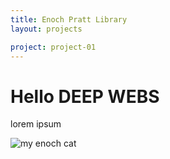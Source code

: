 ```yaml
---
title: Enoch Pratt Library
layout: projects

project: project-01  
---
```


# Hello DEEP WEBS

lorem ipsum

![my enoch cat](http://placekitten.com/300/300)